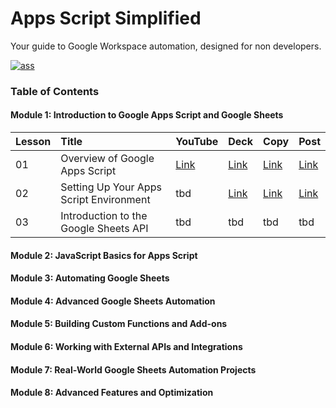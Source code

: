 # Apps Script Simplified 
Your guide to Google Workspace automation, designed for non developers.

[![ass](https://github.com/user-attachments/assets/1ebcec74-efe4-4af9-90b8-bb96e6d4b67b)](https://bit.ly/3PdQjNE)


### Table of Contents

#### Module 1: Introduction to Google Apps Script and Google Sheets

| Lesson | Title | YouTube | Deck | Copy | Post |
|:---|:------------|:----|:----|:----|:----|
|01| Overview of Google Apps Script | [Link](https://youtu.be/mWicOLDfvSY) | [Link](https://bit.ly/4gppCRU) | [Link](https://bit.ly/3PcE7fZ) | [Link](https://bit.ly/3ZPL37M)  |
|02| Setting Up Your Apps Script Environment | tbd | [Link](https://bit.ly/4gSSnpN) | [Link](https://bit.ly/4iNzJBz) | [Link](https://bit.ly/41Jn50u)  |
|03| Introduction to the Google Sheets API | tbd | tbd | tbd | tbd  |

#### Module 2: JavaScript Basics for Apps Script

#### Module 3: Automating Google Sheets

#### Module 4: Advanced Google Sheets Automation

#### Module 5: Building Custom Functions and Add-ons

#### Module 6: Working with External APIs and Integrations

#### Module 7: Real-World Google Sheets Automation Projects

#### Module 8: Advanced Features and Optimization
